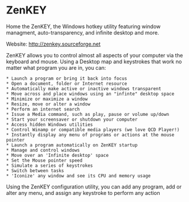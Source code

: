 ZenKEY
======

Home the ZenKEY, the Windows hotkey utility featuring window managment, auto-transparency, and infinite desktop and more.

Website: http://zenkey.sourceforge.net

ZenKEY allows you to control almost all aspects of your computer via the keyboard and mouse.
Using a Desktop map and keystrokes that work no matter what program you are in, you can:

	* Launch a program or bring it back into focus 
	* Open a document, folder or Internet resource 
	* Automatically make active or inactive windows transparent
	* Move across and place windows using an "infinte" desktop space
	* Minimize or maximize a window 
	* Resize, move or alter a window
	* Perform an internet search 
	* Issue a Media command, such as play, pause or volume up/down 
	* Start your screensaver or shutdown your computer 
	* Access hidden Windows utilities
	* Control Winamp or compatible media players (we love QCD Player!) 
	* Instantly display any menu of programs or actions at the mouse pointer 
	* Launch a program automatically on ZenKEY startup 
	* Manage and control windows
	* Move over an 'Infinite desktop' space
	* Set the Mouse pointer speed
	* Simulate a series of keystrokes
	* Switch between tasks
	* 'Iconize' any window and see its CPU and memory usage

Using the ZenKEY configuration utility, you can add any program, add or alter any menu,
and assign any keystroke to perform any action

